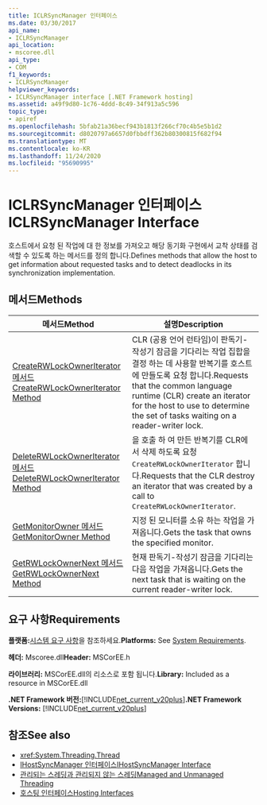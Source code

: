 ```yaml
---
title: ICLRSyncManager 인터페이스
ms.date: 03/30/2017
api_name:
- ICLRSyncManager
api_location:
- mscoree.dll
api_type:
- COM
f1_keywords:
- ICLRSyncManager
helpviewer_keywords:
- ICLRSyncManager interface [.NET Framework hosting]
ms.assetid: a49f9d80-1c76-4ddd-8c49-34f913a5c596
topic_type:
- apiref
ms.openlocfilehash: 5bfab21a36becf943b1813f266cf70c4b5e5b1d2
ms.sourcegitcommit: d8020797a6657d0fbbdff362b80300815f682f94
ms.translationtype: MT
ms.contentlocale: ko-KR
ms.lasthandoff: 11/24/2020
ms.locfileid: "95690995"
---
```

# <a name="iclrsyncmanager-interface"></a><span data-ttu-id="d6a9f-102">ICLRSyncManager 인터페이스</span><span class="sxs-lookup"><span data-stu-id="d6a9f-102">ICLRSyncManager Interface</span></span>

<span data-ttu-id="d6a9f-103">호스트에서 요청 된 작업에 대 한 정보를 가져오고 해당 동기화 구현에서 교착 상태를 검색할 수 있도록 하는 메서드를 정의 합니다.</span><span class="sxs-lookup"><span data-stu-id="d6a9f-103">Defines methods that allow the host to get information about requested tasks and to detect deadlocks in its synchronization implementation.</span></span>  
  
## <a name="methods"></a><span data-ttu-id="d6a9f-104">메서드</span><span class="sxs-lookup"><span data-stu-id="d6a9f-104">Methods</span></span>  
  
|<span data-ttu-id="d6a9f-105">메서드</span><span class="sxs-lookup"><span data-stu-id="d6a9f-105">Method</span></span>|<span data-ttu-id="d6a9f-106">설명</span><span class="sxs-lookup"><span data-stu-id="d6a9f-106">Description</span></span>|  
|------------|-----------------|  
|[<span data-ttu-id="d6a9f-107">CreateRWLockOwnerIterator 메서드</span><span class="sxs-lookup"><span data-stu-id="d6a9f-107">CreateRWLockOwnerIterator Method</span></span>](iclrsyncmanager-createrwlockowneriterator-method.md)|<span data-ttu-id="d6a9f-108">CLR (공용 언어 런타임)이 판독기-작성기 잠금을 기다리는 작업 집합을 결정 하는 데 사용할 반복기를 호스트에 만들도록 요청 합니다.</span><span class="sxs-lookup"><span data-stu-id="d6a9f-108">Requests that the common language runtime (CLR) create an iterator for the host to use to determine the set of tasks waiting on a reader-writer lock.</span></span>|  
|[<span data-ttu-id="d6a9f-109">DeleteRWLockOwnerIterator 메서드</span><span class="sxs-lookup"><span data-stu-id="d6a9f-109">DeleteRWLockOwnerIterator Method</span></span>](iclrsyncmanager-deleterwlockowneriterator-method.md)|<span data-ttu-id="d6a9f-110">을 호출 하 여 만든 반복기를 CLR에서 삭제 하도록 요청 `CreateRWLockOwnerIterator` 합니다.</span><span class="sxs-lookup"><span data-stu-id="d6a9f-110">Requests that the CLR destroy an iterator that was created by a call to `CreateRWLockOwnerIterator`.</span></span>|  
|[<span data-ttu-id="d6a9f-111">GetMonitorOwner 메서드</span><span class="sxs-lookup"><span data-stu-id="d6a9f-111">GetMonitorOwner Method</span></span>](iclrsyncmanager-getmonitorowner-method.md)|<span data-ttu-id="d6a9f-112">지정 된 모니터를 소유 하는 작업을 가져옵니다.</span><span class="sxs-lookup"><span data-stu-id="d6a9f-112">Gets the task that owns the specified monitor.</span></span>|  
|[<span data-ttu-id="d6a9f-113">GetRWLockOwnerNext 메서드</span><span class="sxs-lookup"><span data-stu-id="d6a9f-113">GetRWLockOwnerNext Method</span></span>](iclrsyncmanager-getrwlockownernext-method.md)|<span data-ttu-id="d6a9f-114">현재 판독기-작성기 잠금을 기다리는 다음 작업을 가져옵니다.</span><span class="sxs-lookup"><span data-stu-id="d6a9f-114">Gets the next task that is waiting on the current reader-writer lock.</span></span>|  
  
## <a name="requirements"></a><span data-ttu-id="d6a9f-115">요구 사항</span><span class="sxs-lookup"><span data-stu-id="d6a9f-115">Requirements</span></span>  

 <span data-ttu-id="d6a9f-116">**플랫폼:**[시스템 요구 사항](../../get-started/system-requirements.md)을 참조하세요.</span><span class="sxs-lookup"><span data-stu-id="d6a9f-116">**Platforms:** See [System Requirements](../../get-started/system-requirements.md).</span></span>  
  
 <span data-ttu-id="d6a9f-117">**헤더:** Mscoree.dll</span><span class="sxs-lookup"><span data-stu-id="d6a9f-117">**Header:** MSCorEE.h</span></span>  
  
 <span data-ttu-id="d6a9f-118">**라이브러리:** MSCorEE.dll의 리소스로 포함 됩니다.</span><span class="sxs-lookup"><span data-stu-id="d6a9f-118">**Library:** Included as a resource in MSCorEE.dll</span></span>  
  
 <span data-ttu-id="d6a9f-119">**.NET Framework 버전:**[!INCLUDE[net_current_v20plus](../../../../includes/net-current-v20plus-md.md)]</span><span class="sxs-lookup"><span data-stu-id="d6a9f-119">**.NET Framework Versions:** [!INCLUDE[net_current_v20plus](../../../../includes/net-current-v20plus-md.md)]</span></span>  
  
## <a name="see-also"></a><span data-ttu-id="d6a9f-120">참조</span><span class="sxs-lookup"><span data-stu-id="d6a9f-120">See also</span></span>

- <xref:System.Threading.Thread>
- [<span data-ttu-id="d6a9f-121">IHostSyncManager 인터페이스</span><span class="sxs-lookup"><span data-stu-id="d6a9f-121">IHostSyncManager Interface</span></span>](ihostsyncmanager-interface.md)
- <span data-ttu-id="d6a9f-122">[관리되는 스레딩과 관리되지 않는 스레딩](/previous-versions/dotnet/netframework-4.0/5s8ee185(v=vs.100))</span><span class="sxs-lookup"><span data-stu-id="d6a9f-122">[Managed and Unmanaged Threading](/previous-versions/dotnet/netframework-4.0/5s8ee185(v=vs.100))</span></span>
- [<span data-ttu-id="d6a9f-123">호스팅 인터페이스</span><span class="sxs-lookup"><span data-stu-id="d6a9f-123">Hosting Interfaces</span></span>](hosting-interfaces.md)
